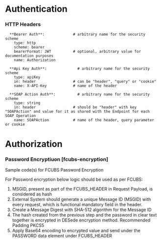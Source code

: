 # Authentication

### HTTP Headers

      **Bearer Auth**:             # arbitrary name for the security scheme
        type: http
        scheme: bearer
        bearerFormat: JWT          # optional, arbitrary value for documentation purposes
        name: Authorization

      **Api Key Auth**:              # arbitrary name for the security scheme
        type: apiKey
        in: header                 # can be "header", "query" or "cookie"
        name: X-API-Key            # name of the header

      **SOAP Action Auth**:          # arbitrary name for the security scheme
        type: string
        in: header                 # should be "header" with key "SOAPAction" and value for it as shared with the Endpoint for each SOAP Operation
        name: SOAPAction           # name of the header, query parameter or cookie    

# Authorization

### Password Encryptiuon [fcubs-encryption]
Sample code(s) for FCUBS Password Encryption


For Password encryption below logic should be used as per FCUBS:


1. MSGID, present as part of the FCUBS_HEADER in Request Payload, is considered as hash
2. External System should generate a unique Message ID (MSGID) with every request, which is functional mandatory field in the header.
3. Create a Message Digest with SHA-512 algorithm for the Message ID
4. The hash created from the previous step and the password in clear text together is encrypted in DESede encryption method. Recommended Padding PKCS5
5. Apply Base64 encoding to encrypted value and send under the PASSWORD data element under FCUBS_HEADER
